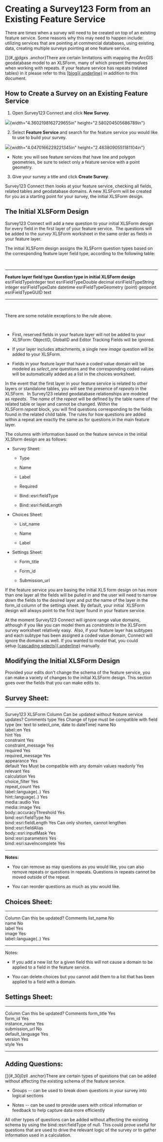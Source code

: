 Creating a Survey123 Form from an Existing Feature Service
==========================================================

There are times when a survey will need to be created on top of an
existing feature service. Some reasons why this may need to happen
include: utilizing services that are pointing at commercial databases,
using existing data, creating multiple surveys pointing at one feature
service.

[]{#_gjdgxs .anchor}There are certain limitations with mapping the
ArcGIS geodatabase model to an XLSForm, many of which present themselves
when working with repeats. If your feature service has repeats (related
tables) in it please refer to this
[[blog]{.underline}](https://geonet.esri.com/groups/survey123/blog/2017/09/25/working-with-existing-feature-services-in-survey123-for-arcgis)
in addition to this document.

How to Create a Survey on an Existing Feature Service
-----------------------------------------------------

1.  Open Survey123 Connect and click **New Survey**.

![](mdc\Creating_a_Survey123_Form_from_an_Existing_Feature_Service/media/image1.png){width="4.3602198162729655in"
height="2.580204505686789in"}

2.  Select **Feature Service** and search for the feature service you
    would like to use to build your survey.

![](mdc\Creating_a_Survey123_Form_from_an_Existing_Feature_Service/media/image2.png){width="4.0470166229221345in"
height="2.4638090551181104in"}

-   Note: you will see feature services that have line and polygon
    geometries, be sure to select only a feature service with a point
    geometry.

3.  Give your survey a title and click **Create Survey**.

Survey123 Connect then looks at your feature service, checking all
fields, related tables and geodatabase domains. A new XLSForm will be
created for you as a starting point for your survey, the initial XLSForm
design.

The Initial XLSForm Design
--------------------------

Survey123 Connect will add a new question to your initial XLSForm design
for every field in the first layer of your feature service.  The
questions will be added to the *survey* XLSForm worksheet in the
same order as fields in your feature layer.

The initial XLSForm design assigns the XLSForm question types based on
the corresponding feature layer field type, according to the following
table:

 

  ------------------------------- ---------------------------------------------
  **Feature layer field type**    **Question type in initial XLSForm design**
  esriFieldTypeInteger            text
  esriFieldTypeDouble             decimal
  esriFieldTypeString             integer
  esriFieldTypeDate               datetime
  esriFieldTypeGeometry (point)   geopoint
  esriFieldTypeGUID               text
  ------------------------------- ---------------------------------------------

 

There are some notable exceptions to the rule above.

 

-   First, reserved fields in your feature layer will not be added to
    your XLSForm: ObjectID, GlobalID and Editor Tracking Fields will be
    ignored.

-   If your layer includes attachments, a single new *image* question
    will be added to your XLSForm.

-   Fields in your feature layer that have a coded value domain will be
    modeled as *select\_one* questions and the corresponding coded
    values will be automatically added as a list in the choices
    worksheet.

In the event that the first layer in your feature service is related to
other layers or standalone tables, you will see the presence
of *repeats* in the XLSForm.  In Survey123 related geodatabase
relationships are modeled as *repeats*.  The *name* of the *repeat* will
be defined by the table name of the related table or layer and cannot be
changed. Within the XLSForm *repeat* block, you will find questions
corresponding to the fields found in the related child table. The rules
for how questions are added within a repeat are exactly the same as for
questions in the main feature layer.

The columns with information based on the feature service in the initial
XLSform design are as follows:

-   Survey Sheet:

    -   Type

    -   Name

    -   Label

    -   Required

    -   Bind::esri:fieldType

    -   Bind::esri:fieldLength

-   Choices Sheet:

    -   List\_name

    -   Name

    -   Label

-   Settings Sheet:

    -   Form\_title

    -   Form\_id

    -   Submission\_url

If the feature service you are basing the initial XLS form design on has
more than one layer all the fields will be pulled in and the user will
need to narrow down the fields to the desired layer and put the name of
the layer in the form\_id column of the settings sheet. By default, your
initial  XLSForm design will always point to the first layer found in
your feature service.

At the moment Survey123 Connect will ignore range value domains,
although if you like you can model them as *constraints* in the XLSForm
survey worksheet relatively easy.  Also, if your feature layer has
subtypes and each subtype has been assigned a coded value domain,
Connect will ignore the domains as well. If you wanted to model that,
you could setup [[cascading
selects]{.underline}](https://geonet.esri.com/external-link.jspa?url=http%3A%2F%2Fdoc.arcgis.com%2Fen%2Fsurvey123%2Fdesktop%2Fcreate-surveys%2Fxlsformcascadingselects.htm) manually.

Modifying the Initial XLSForm Design
------------------------------------

Provided your edits don\'t change the schema of the feature service, you
can make a variety of changes to the initial XLSForm design. This
section goes over the fields that you can make edits to.

Survey Sheet:
-------------

  --------------------------- ------------------------------------------------- -----------------------------------------------------------------------------------------------
  Survey123 XLSForm Column    Can be updated without feature service updates?   Comments
  type                        Yes                                               Change of type must be compatible with field type (ex: text to select\_one, date to dateTime)
  name                        No                                                
  label::en                   Yes                                               
  hint                        Yes                                               
  constraint                  Yes                                               
  constraint\_message         Yes                                               
  required                    Yes                                               
  required\_message           Yes                                               
  appearance                  Yes                                               
  default                     Yes                                               Must be compatible with any domain values
  readonly                    Yes                                               
  relevant                    Yes                                               
  calculation                 Yes                                               
  choice\_filter              Yes                                               
  repeat\_count               Yes                                               
  label::language(..)         Yes                                               
  hint::language(..)          Yes                                               
  media::audio                Yes                                               
  media::image                Yes                                               
  body::accuracyThreshold     Yes                                               
  bind::esri:fieldType        No                                                
  bind::esri:fieldLength      Yes                                               Can only shorten, cannot lengthen
  bind::esri:fieldAlias                                                         
  body::esri:inputMask        Yes                                               
  bind::esri:parameters       Yes                                               
  bind::esri:saveIncomplete   Yes                                               
  --------------------------- ------------------------------------------------- -----------------------------------------------------------------------------------------------

**Notes:**

-   You can remove as may questions as you would like, you can also
    remove repeats or questions in repeats. Questions in repeats cannot
    be moved outside of the repeat.

-   You can reorder questions as much as you would like.

Choices Sheet:
--------------

  --------------------- ---------------------- ----------
  Column                Can this be updated?   Comments
  list\_name            No                     
  name                  No                     
  label                 Yes                    
  image                 Yes                    
  label::language(..)   Yes                    
  --------------------- ---------------------- ----------

Notes:

-   If you add a new list for a given field this will not cause a domain
    to be applied to a field in the feature service.

-   You can delete choices but you cannot add them to a list that has
    been applied to a field with a domain.

Settings Sheet:
---------------

  ------------------- ---------------------- ----------
  Column              Can this be updated?   Comments
  form\_title         Yes                    
  form\_id            Yes                    
  instance\_name      Yes                    
  submission\_url     No                     
  default\_language   Yes                    
  version             Yes                    
  style               Yes                    
  ------------------- ---------------------- ----------

Adding Questions:
-----------------

[]{#_30j0zll .anchor}There are certain types of questions that can be
added without affecting the existing schema of the feature service.

-   Groups -- can be used to break down questions in your survey into
    logical sections

-   Notes -- can be used to provide users with critical information or
    feedback to help capture data more efficiently

All other types of questions can be added without affecting the existing
schema by using the bind::esri:fieldType of null. This could prove
useful for questions that are used to drive the relevant logic of the
survey or to gather information used in a calculation.
